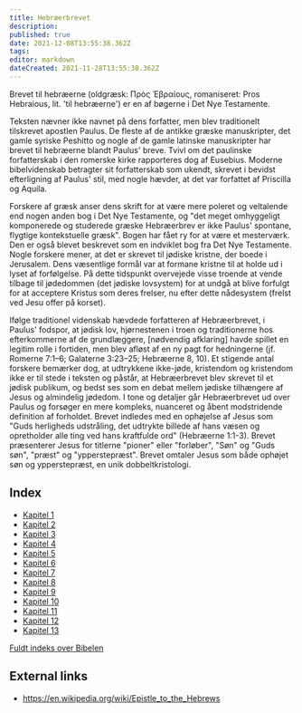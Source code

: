 ```yaml
---
title: Hebræerbrevet
description: 
published: true
date: 2021-12-08T13:55:38.362Z
tags: 
editor: markdown
dateCreated: 2021-11-28T13:55:38.362Z
---
```


Brevet til hebræerne (oldgræsk: Πρὸς Ἑβραίους, romaniseret: Pros Hebraious, lit. 'til hebræerne') er en af ​​bøgerne i Det Nye Testamente.

Teksten nævner ikke navnet på dens forfatter, men blev traditionelt tilskrevet apostlen Paulus. De fleste af de antikke græske manuskripter, det gamle syriske Peshitto og nogle af de gamle latinske manuskripter har brevet til hebræerne blandt Paulus' breve. Tvivl om det paulinske forfatterskab i den romerske kirke rapporteres dog af Eusebius. Moderne bibelvidenskab betragter sit forfatterskab som ukendt, skrevet i bevidst efterligning af Paulus' stil, med nogle hævder, at det var forfattet af Priscilla og Aquila.

Forskere af græsk anser dens skrift for at være mere poleret og veltalende end nogen anden bog i Det Nye Testamente, og "det meget omhyggeligt komponerede og studerede græske Hebræerbrev er ikke Paulus' spontane, flygtige kontekstuelle græsk". Bogen har fået ry for at være et mesterværk. Den er også blevet beskrevet som en indviklet bog fra Det Nye Testamente. Nogle forskere mener, at det er skrevet til jødiske kristne, der boede i Jerusalem. Dens væsentlige formål var at formane kristne til at holde ud i lyset af forfølgelse. På dette tidspunkt overvejede visse troende at vende tilbage til jødedommen (det jødiske lovsystem) for at undgå at blive forfulgt for at acceptere Kristus som deres frelser, nu efter dette nådesystem (frelst ved Jesu offer på korset).

Ifølge traditionel videnskab hævdede forfatteren af ​​Hebræerbrevet, i Paulus' fodspor, at jødisk lov, hjørnestenen i troen og traditionerne hos efterkommerne af de grundlæggere, [nødvendig afklaring] havde spillet en legitim rolle i fortiden, men blev afløst af en ny pagt for hedningerne (jf. Romerne 7:1–6; Galaterne 3:23–25; Hebræerne 8, 10). Et stigende antal forskere bemærker dog, at udtrykkene ikke-jøde, kristendom og kristendom ikke er til stede i teksten og påstår, at Hebræerbrevet blev skrevet til et jødisk publikum, og bedst ses som en debat mellem jødiske tilhængere af Jesus og almindelig jødedom. I tone og detaljer går Hebræerbrevet ud over Paulus og forsøger en mere kompleks, nuanceret og åbent modstridende definition af forholdet. Brevet indledes med en ophøjelse af Jesus som "Guds herligheds udstråling, det udtrykte billede af hans væsen og opretholder alle ting ved hans kraftfulde ord" (Hebræerne 1:1-3). Brevet præsenterer Jesus for titlerne "pioner" eller "forløber", "Søn" og "Guds søn", "præst" og "ypperstepræst". Brevet omtaler Jesus som både ophøjet søn og ypperstepræst, en unik dobbeltkristologi.

## Index

- [Kapitel 1](/da/Bible/Hebrews/1)
- [Kapitel 2](/da/Bible/Hebrews/2)
- [Kapitel 3](/da/Bible/Hebrews/3)
- [Kapitel 4](/da/Bible/Hebrews/4)
- [Kapitel 5](/da/Bible/Hebrews/5)
- [Kapitel 6](/da/Bible/Hebrews/6)
- [Kapitel 7](/da/Bible/Hebrews/7)
- [Kapitel 8](/da/Bible/Hebrews/8)
- [Kapitel 9](/da/Bible/Hebrews/9)
- [Kapitel 10](/da/Bible/Hebrews/10)
- [Kapitel 11](/da/Bible/Hebrews/11)
- [Kapitel 12](/da/Bible/Hebrews/12)
- [Kapitel 13](/da/Bible/Hebrews/13)


[Fuldt indeks over Bibelen](/da/index/bible)


## External links

- https://en.wikipedia.org/wiki/Epistle_to_the_Hebrews